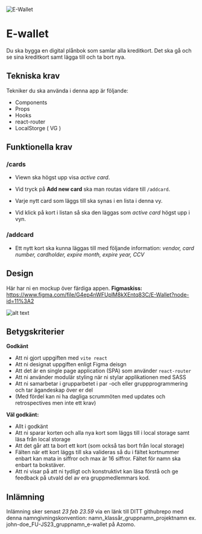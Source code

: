 ![E-Wallet](poster.png)

# E-wallet
Du ska bygga en digital plånbok som samlar alla kreditkort. Det ska gå och se sina kreditkort samt lägga till och ta bort nya.

## Tekniska krav
Tekniker du ska använda i denna app är följande:

* Components
* Props
* Hooks
* react-router
* LocalStorge ( VG )

## Funktionella krav

### /cards
* Viewn ska högst upp visa *active card*.

* Vid tryck på **Add new card** ska man routas vidare till ```/addcard```.

* Varje nytt card som läggs till ska synas i en lista i denna vy.

* Vid klick på kort i listan så ska den läggas som *active card* högst upp i vyn.


### /addcard
* Ett nytt kort ska kunna läggas till med följande information: *vendor, card number, cardholder, expire month, expire year, CCV*


## Design
Här har ni en mockup över färdiga appen.
**Figmaskiss:** https://www.figma.com/file/G4ep4nWFUplM8kXEntq83C/E-Wallet?node-id=11%3A2

![alt text](components-e-wallet.png)


## Betygskriterier

**Godkänt**
* Att ni gjort uppgiften med ```vite react```
* Att ni designat uppgiften enligt Figma deisgn
* Att det är en single page application (SPA) som använder ```react-router```
* Att ni använder modulär styling när ni stylar applikationen med SASS
* Att ni samarbetar i grupparbetet i par -och eller gruppprogrammering och tar ägandeskap över er del
* (Med fördel kan ni ha dagliga scrummöten med updates och retrospectives men inte ett krav)

**Väl godkänt:**
* Allt i godkänt
* Att ni sparar korten och alla nya kort som läggs till i local storage samt läsa från local storage
* Att det går att ta bort ett kort (som också tas bort från local storage)
* Fälten när ett kort läggs till ska valideras så du i fältet kortnummer enbart kan mata in siffror och max är 16 siffror. Fältet för namn ska enbart ta bokstäver.
* Att ni visar på att ni tydligt och konstruktivt kan läsa förstå och ge feedback på utvald del av era gruppmedlemmars kod.

## Inlämning

Inlämning sker senast _23 feb 23.59_ via en länk till DITT githubrepo med denna namngivningskonvention: namn_klassår_gruppnamn_projektnamn ex. john-doe_FU-JS23_gruppnamn_e-wallet på Azomo.

